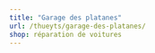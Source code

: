 ```yaml
---
title: "Garage des platanes"
url: /thueyts/garage-des-platanes/
shop: réparation de voitures
---
```

